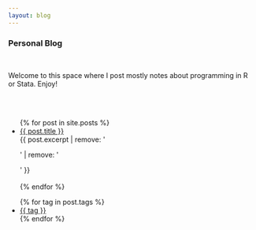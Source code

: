 ```yaml
---
layout: blog
---
```

### Personal Blog

<br>

Welcome to this space where I post mostly notes about programming in R or Stata. Enjoy!

<br>
<br>

<ul>
  {% for post in site.posts %}
    <li>
      <a href="{{ post.url }}">{{ post.title }}</a>
      <br>
      {{ post.excerpt | remove: '<p>' | remove: '</p>' }}
      <br>
    </li>
    <br>
  {% endfor %}
</ul>


<ul class="tags">
{% for tag in post.tags %}
  <li><a href="/tags#{{ tag }}" class="tag">{{ tag }}</a></li>
{% endfor %}
</ul>
